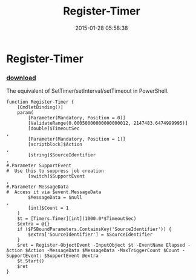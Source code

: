 ﻿---
pid:            5718
poster:         Public Domain
title:          Register-Timer
date:           2015-01-28 05:58:38
format:         posh
parent:         0
parent:         0

---

# Register-Timer

### [download](5718.ps1)

The equivalent of SetTimer/setInterval/setTimeout in PowerShell.

```posh
function Register-Timer {
	[CmdletBinding()]
	param(
		[Parameter(Mandatory, Position = 0)]
		[ValidateRange(0.00050000000000000012, 2147483.6474999995)]
		[double]$TimeoutSec
,
		[Parameter(Mandatory, Position = 1)]
		[scriptblock]$Action
,
		[string]$SourceIdentifier
,
#.Parameter SupportEvent
#  Use this to suppress job creation
		[switch]$SupportEvent
,
#.Parameter MessageData
#  Access it via $event.MessageData
		$MessageData = $null
,
		[int]$Count = 1
	)
	$t = [Timers.Timer][int](1000.0*$TimeoutSec)
	$extra = @{}
	if ($PSBoundParameters.ContainsKey('SourceIdentifier')) {
		$extra['SourceIdentifier'] = $SourceIdentifier
	}
	$ret = Register-ObjectEvent -InputObject $t -EventName Elapsed -Action $Action -MessageData $MessageData -MaxTriggerCount $Count -SupportEvent: $SupportEvent @extra
	$t.Start()
	$ret
}
```
